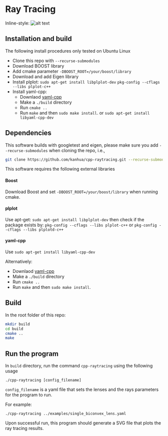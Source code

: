 # Ray Tracing

Inline-style: 
![alt text](./cmake-build-debug-wsl/test1.svg)


## Installation and build

The following install procedures only tested on Ubuntu Linux

- Clone this repo with ```--recurse-submodules```
- Download BOOST library
- Add cmake parameter ```-DBOOST_ROOT=/your/boost/library```
- Download and add Eigen library
- Install plplot: ```sudo apt-get install libplplot-dev``` ```pkg-config --cflags --libs plplot-c++```
- Install yaml-cpp:
  - Downlaod [yaml-cpp](https://github.com/jbeder/yaml-cpp)
  - Make a ```./build``` directory
  - Run ```cmake ..```
  - Run ```make``` and then ```sudo make install```.
 or ```sudo apt-get install libyaml-cpp-dev```
 
## Dependencies

This software builds with googletest and eigen, please make sure you add ```--recurse-submodules``` 
when cloning the repo, i.e.,
```bash
git clone https://github.com/kanhua/cpp-raytracing.git --recurse-submodules
```
 
This software requires the following external libraries

#### Boost
 Download Boost and set ```-DBOOST_ROOT=/your/boost/library``` when running cmake.
 
#### plplot

Use apt-get: 
```sudo apt-get install libplplot-dev``` 
then check if the package exists by:
```pkg-config --cflags --libs plplot-c++``` or
```pkg-config --cflags --libs plplotd-c++```

#### yaml-cpp

Use ```sudo apt-get install libyaml-cpp-dev```

Alternatively:
  - Downlaod [yaml-cpp](https://github.com/jbeder/yaml-cpp)
  - Make a ```./build``` directory
  - Run ```cmake ..```
  - Run ```make``` and then ```sudo make install```.
  
## Build

In the root folder of this repo:

```bash
mkdir build
cd build
cmake ..
make
```

## Run the program

In ```build``` directory, run the command ```cpp-raytracing``` using the following usage
```
./cpp-raytracing [config_filename]
```

```config_filename``` is a yaml file that sets the lenses and the rays parameters for the program to run.


For example:

```$xslt
./cpp-raytracing ../examples/single_biconvex_lens.yaml
```
Upon successful run, this program should generate a SVG file that plots the ray tracing results.



